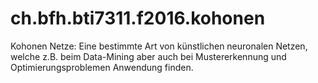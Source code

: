# ch.bfh.bti7311.f2016.kohonen
 Kohonen Netze: Eine bestimmte Art von künstlichen neuronalen Netzen, welche z.B. beim Data-Mining aber auch bei Mustererkennung und Optimierungsproblemen Anwendung finden.
